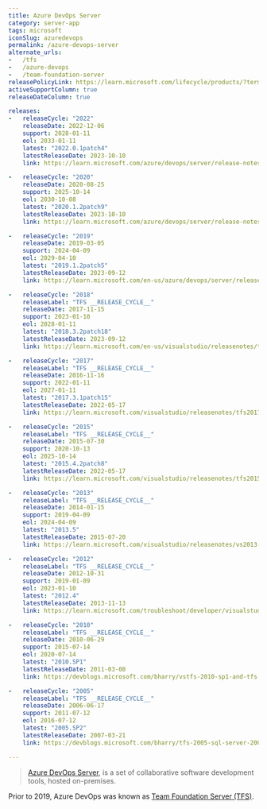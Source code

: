 ```yaml
---
title: Azure DevOps Server
category: server-app
tags: microsoft
iconSlug: azuredevops
permalink: /azure-devops-server
alternate_urls:
-   /tfs
-   /azure-devops
-   /team-foundation-server
releasePolicyLink: https://learn.microsoft.com/lifecycle/products/?terms=Azure%20DevOps%20Server
activeSupportColumn: true
releaseDateColumn: true

releases:
-   releaseCycle: "2022"
    releaseDate: 2022-12-06
    support: 2028-01-11
    eol: 2033-01-11
    latest: "2022.0.1patch4"
    latestReleaseDate: 2023-10-10
    link: https://learn.microsoft.com/azure/devops/server/release-notes/azuredevops2022?view=azure-devops-2020#azure-devops-server-2022-update-01-patch-4-release-date-october-10-2023

-   releaseCycle: "2020"
    releaseDate: 2020-08-25
    support: 2025-10-14
    eol: 2030-10-08
    latest: "2020.1.2patch9"
    latestReleaseDate: 2023-10-10
    link: https://learn.microsoft.com/azure/devops/server/release-notes/azuredevops2020u1?view=azure-devops-2020#azure-devops-server-2020-update-12-patch-9-release-date-october-10-2023

-   releaseCycle: "2019"
    releaseDate: 2019-03-05
    support: 2024-04-09
    eol: 2029-04-10
    latest: "2019.1.2patch5"
    latestReleaseDate: 2023-09-12
    link: https://learn.microsoft.com/en-us/azure/devops/server/release-notes/azuredevops2019u1?view=azure-devops-2020#azure-devops-server-2019-update-12-patch-5-release-date-september-12-2023

-   releaseCycle: "2018"
    releaseLabel: "TFS __RELEASE_CYCLE__"
    releaseDate: 2017-11-15
    support: 2023-01-10
    eol: 2028-01-11
    latest: "2018.3.2patch18"
    latestReleaseDate: 2023-09-12
    link: https://learn.microsoft.com/en-us/visualstudio/releasenotes/tfs2018-update3#team-foundation-server-2018-update-32-patch-18

-   releaseCycle: "2017"
    releaseLabel: "TFS __RELEASE_CYCLE__"
    releaseDate: 2016-11-16
    support: 2022-01-11
    eol: 2027-01-11
    latest: "2017.3.1patch15"
    latestReleaseDate: 2022-05-17
    link: https://learn.microsoft.com/visualstudio/releasenotes/tfs2017-update3#details-of-whats-new-in-team-foundation-server-2017-update-31-patch-15

-   releaseCycle: "2015"
    releaseLabel: "TFS __RELEASE_CYCLE__"
    releaseDate: 2015-07-30
    support: 2020-10-13
    eol: 2025-10-14
    latest: "2015.4.2patch8"
    latestReleaseDate: 2022-05-17
    link: https://learn.microsoft.com/visualstudio/releasenotes/tfs2015-update4-vs#details-of-whats-new-in-team-foundation-server-2015-update-42-patch-8

-   releaseCycle: "2013"
    releaseLabel: "TFS __RELEASE_CYCLE__"
    releaseDate: 2014-01-15
    support: 2019-04-09
    eol: 2024-04-09
    latest: "2013.5"
    latestReleaseDate: 2015-07-20
    link: https://learn.microsoft.com/visualstudio/releasenotes/vs2013-update5-vs

-   releaseCycle: "2012"
    releaseLabel: "TFS __RELEASE_CYCLE__"
    releaseDate: 2012-10-31
    support: 2019-01-09
    eol: 2023-01-10
    latest: "2012.4"
    latestReleaseDate: 2013-11-13
    link: https://learn.microsoft.com/troubleshoot/developer/visualstudio/installation/visual-studio-2012-update-4

-   releaseCycle: "2010"
    releaseLabel: "TFS __RELEASE_CYCLE__"
    releaseDate: 2010-06-29
    support: 2015-07-14
    eol: 2020-07-14
    latest: "2010.SP1"
    latestReleaseDate: 2011-03-08
    link: https://devblogs.microsoft.com/bharry/vstfs-2010-sp1-and-tfs-project-server-integration-feature-pack-have-released/

-   releaseCycle: "2005"
    releaseLabel: "TFS __RELEASE_CYCLE__"
    releaseDate: 2006-06-17
    support: 2011-07-12
    eol: 2016-07-12
    latest: "2005.SP2"
    latestReleaseDate: 2007-03-21
    link: https://devblogs.microsoft.com/bharry/tfs-2005-sql-server-2005-sp2/

---
```


> [Azure DevOps Server](https://azure.microsoft.com/products/devops/server/), is a set of
> collaborative software development tools, hosted on-premises.

Prior to 2019, Azure DevOps was known as [Team Foundation Server (TFS)](https://learn.microsoft.com/lifecycle/products/?terms=Team%20Foundation%20Server).

